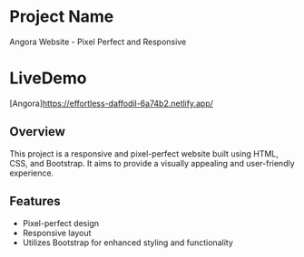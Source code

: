 # Project Name

Angora Website - Pixel Perfect and Responsive
# LiveDemo
[Angora]https://effortless-daffodil-6a74b2.netlify.app/
## Overview

This project is a responsive and pixel-perfect website built using HTML, CSS, and Bootstrap. It aims to provide a visually appealing and user-friendly experience.

## Features

- Pixel-perfect design
- Responsive layout
- Utilizes Bootstrap for enhanced styling and functionality
